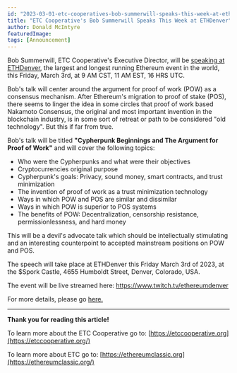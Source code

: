 ```yaml
---
id: "2023-03-01-etc-cooperatives-bob-summerwill-speaks-this-week-at-ethdenver-en"
title: "ETC Cooperative's Bob Summerwill Speaks This Week at ETHDenver"
author: Donald McIntyre
featuredImage:
tags: [Announcement]
---
```


Bob Summerwill, ETC Cooperative's Executive Director, will be [speaking at ETHDenver](https://events.ethdenver.com/eden23/attendease/networking/experience/bfc05198-9741-4aac-a70e-ba1cf55c7a6e/f2a06b8f-f2ec-43b6-92ac-9ce953b32b57), the largest and longest running Ethereum event in the world, this Friday, March 3rd, at 9 AM CST, 11 AM EST, 16 HRS UTC.

Bob's talk will center around the argument for proof of work (POW) as a consensus mechanism. After Ethereum's migration to proof of stake (POS), there seems to linger the idea in some circles that proof of work based Nakamoto Consensus, the original and most important invention in the blockchain industry, is in some sort of retreat or path to be considered "old technology". But this if far from true.

Bob's talk will be titled **"Cypherpunk Beginnings and The Argument for Proof of Work"** and will cover the following topics:

- Who were the Cypherpunks and what were their objectives
- Cryptocurrencies original purpose
- Cypherpunk's goals: Privacy, sound money, smart contracts, and trust minimization
- The invention of proof of work as a trust minimization technology
- Ways in which POW and POS are similar and dissimilar
- Ways in which POW is superior to POS systems
- The benefits of POW: Decentralization, censorship resistance, permissionlessness, and hard money

This will be a devil's advocate talk which should be intellectually stimulating and an interesting counterpoint to accepted mainstream positions on POW and POS.

The speech will take place at ETHDenver this Friday March 3rd of 2023, at the $Spork Castle, 4655 Humboldt Street, Denver, Colorado, USA.

The event will be live streamed here: https://www.twitch.tv/ethereumdenver

For more details, please go [here.](https://events.ethdenver.com/eden23/attendease/networking/experience/bfc05198-9741-4aac-a70e-ba1cf55c7a6e/f2a06b8f-f2ec-43b6-92ac-9ce953b32b57)

---

**Thank you for reading this article!**

To learn more about the ETC Cooperative go to:  [https://etccooperative.org](https://etccooperative.org/)

To learn more about ETC go to:  [https://ethereumclassic.org](https://ethereumclassic.org/)
